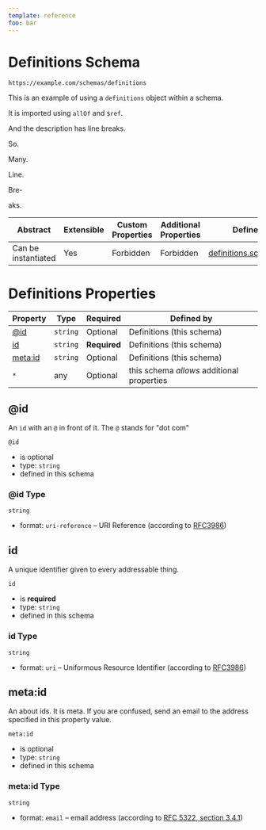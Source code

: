 ```yaml
---
template: reference
foo: bar
---
```


# Definitions Schema

```
https://example.com/schemas/definitions
```

This is an example of using a `definitions` object within a schema.

It is imported using `allOf` and `$ref`.

And the description has line breaks.

So.

Many.

Line.

Bre-

aks.

| Abstract | Extensible | Custom Properties | Additional Properties | Defined In |
|----------|------------|-------------------|-----------------------|------------|
| Can be instantiated | Yes | Forbidden | Forbidden | [definitions.schema.json](definitions.schema.json) |

# Definitions Properties

| Property | Type | Required | Defined by |
|----------|------|----------|------------|
| [@id](#@id) | `string` | Optional | Definitions (this schema) |
| [id](#id) | `string` | **Required** | Definitions (this schema) |
| [meta:id](#metaid) | `string` | Optional | Definitions (this schema) |
| `*` | any | Optional | this schema *allows* additional properties |

## @id

An `id` with an `@` in front of it. The `@` stands for &#34;dot com&#34;

`@id`
* is optional
* type: `string`
* defined in this schema

### @id Type


`string`
* format: `uri-reference` – URI Reference (according to [RFC3986](https://tools.ietf.org/html/rfc3986))






## id

A unique identifier given to every addressable thing.

`id`
* is **required**
* type: `string`
* defined in this schema

### id Type


`string`
* format: `uri` – Uniformous Resource Identifier (according to [RFC3986](http://tools.ietf.org/html/rfc3986))






## meta:id

An about ids. It is meta. If you are confused, send an email to the address specified in this property value.

`meta:id`
* is optional
* type: `string`
* defined in this schema

### meta:id Type


`string`
* format: `email` – email address (according to [RFC 5322, section 3.4.1](https://tools.ietf.org/html/rfc5322))





